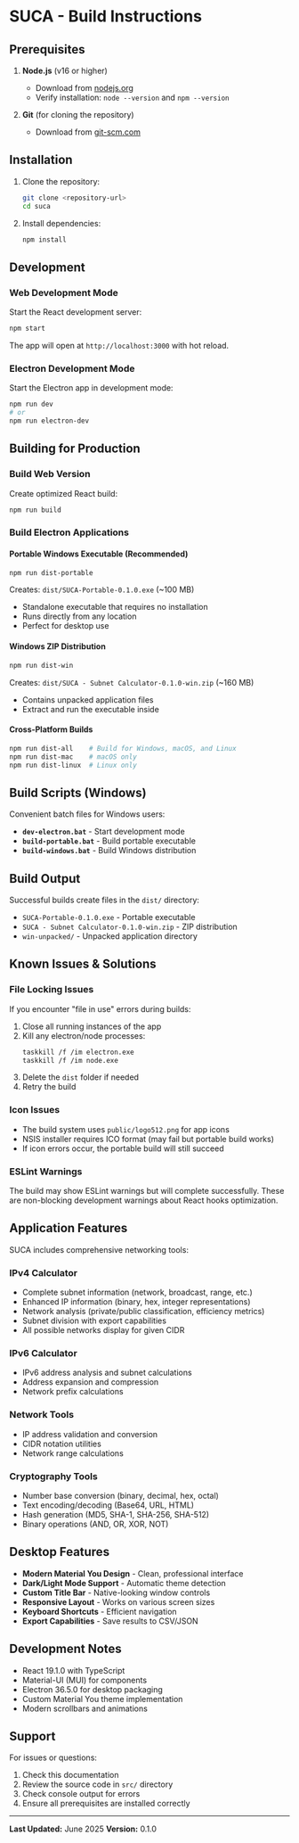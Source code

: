# SUCA - Build Instructions

## Prerequisites

1. **Node.js** (v16 or higher)
   - Download from [nodejs.org](https://nodejs.org/)
   - Verify installation: `node --version` and `npm --version`

2. **Git** (for cloning the repository)
   - Download from [git-scm.com](https://git-scm.com/)

## Installation

1. Clone the repository:
   ```bash
   git clone <repository-url>
   cd suca
   ```

2. Install dependencies:
   ```bash
   npm install
   ```

## Development

### Web Development Mode
Start the React development server:
```bash
npm start
```
The app will open at `http://localhost:3000` with hot reload.

### Electron Development Mode
Start the Electron app in development mode:
```bash
npm run dev
# or
npm run electron-dev
```

## Building for Production

### Build Web Version
Create optimized React build:
```bash
npm run build
```

### Build Electron Applications

#### Portable Windows Executable (Recommended)
```bash
npm run dist-portable
```
Creates: `dist/SUCA-Portable-0.1.0.exe` (~100 MB)
- Standalone executable that requires no installation
- Runs directly from any location
- Perfect for desktop use

#### Windows ZIP Distribution
```bash
npm run dist-win
```
Creates: `dist/SUCA - Subnet Calculator-0.1.0-win.zip` (~160 MB)
- Contains unpacked application files
- Extract and run the executable inside

#### Cross-Platform Builds
```bash
npm run dist-all    # Build for Windows, macOS, and Linux
npm run dist-mac    # macOS only
npm run dist-linux  # Linux only
```

## Build Scripts (Windows)

Convenient batch files for Windows users:

- **`dev-electron.bat`** - Start development mode
- **`build-portable.bat`** - Build portable executable
- **`build-windows.bat`** - Build Windows distribution

## Build Output

Successful builds create files in the `dist/` directory:
- `SUCA-Portable-0.1.0.exe` - Portable executable
- `SUCA - Subnet Calculator-0.1.0-win.zip` - ZIP distribution
- `win-unpacked/` - Unpacked application directory

## Known Issues & Solutions

### File Locking Issues
If you encounter "file in use" errors during builds:
1. Close all running instances of the app
2. Kill any electron/node processes:
   ```bash
   taskkill /f /im electron.exe
   taskkill /f /im node.exe
   ```
3. Delete the `dist` folder if needed
4. Retry the build

### Icon Issues
- The build system uses `public/logo512.png` for app icons
- NSIS installer requires ICO format (may fail but portable build works)
- If icon errors occur, the portable build will still succeed

### ESLint Warnings
The build may show ESLint warnings but will complete successfully. These are non-blocking development warnings about React hooks optimization.

## Application Features

SUCA includes comprehensive networking tools:

### IPv4 Calculator
- Complete subnet information (network, broadcast, range, etc.)
- Enhanced IP information (binary, hex, integer representations)
- Network analysis (private/public classification, efficiency metrics)
- Subnet division with export capabilities
- All possible networks display for given CIDR

### IPv6 Calculator
- IPv6 address analysis and subnet calculations
- Address expansion and compression
- Network prefix calculations

### Network Tools
- IP address validation and conversion
- CIDR notation utilities
- Network range calculations

### Cryptography Tools
- Number base conversion (binary, decimal, hex, octal)
- Text encoding/decoding (Base64, URL, HTML)
- Hash generation (MD5, SHA-1, SHA-256, SHA-512)
- Binary operations (AND, OR, XOR, NOT)

## Desktop Features

- **Modern Material You Design** - Clean, professional interface
- **Dark/Light Mode Support** - Automatic theme detection
- **Custom Title Bar** - Native-looking window controls
- **Responsive Layout** - Works on various screen sizes
- **Keyboard Shortcuts** - Efficient navigation
- **Export Capabilities** - Save results to CSV/JSON

## Development Notes

- React 19.1.0 with TypeScript
- Material-UI (MUI) for components
- Electron 36.5.0 for desktop packaging
- Custom Material You theme implementation
- Modern scrollbars and animations

## Support

For issues or questions:
1. Check this documentation
2. Review the source code in `src/` directory
3. Check console output for errors
4. Ensure all prerequisites are installed correctly

---

**Last Updated:** June 2025
**Version:** 0.1.0 